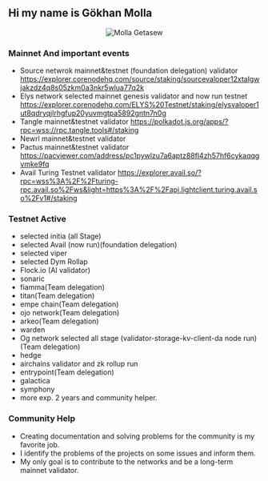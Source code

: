 ## Hi my name is Gökhan Molla 
<p align="center"> <img src="https://github-readme-stats.vercel.app/api?username=molla202&show_icons=true&theme=gotham" alt="Molla Getasew" />

### Mainnet And important events

- Source netwrok mainnet&testnet (foundation delegation) validator https://explorer.corenodehq.com/source/staking/sourcevaloper12xtalgwjakzdz4q8s05zkm0a3nkr5wlua77q2k
- Elys network selected mainnet genesis validator and now run testnet https://explorer.corenodehq.com/ELYS%20Testnet/staking/elysvaloper1ut8qdryqjlrhgfup20yuvmgtpa5892gntn7n0g
- Tangle mainnet&testnet validator https://polkadot.js.org/apps/?rpc=wss://rpc.tangle.tools#/staking
- Newrl mainnet&testnet validator
- Pactus mainnet&testnet validator https://pacviewer.com/address/pc1pywlzu7a6aptz88fl4zh57hf6cykaqqgvmke9fq
- Avail Turing Testnet validator https://explorer.avail.so/?rpc=wss%3A%2F%2Fturing-rpc.avail.so%2Fws&light=https%3A%2F%2Fapi.lightclient.turing.avail.so%2Fv1#/staking

### Testnet Active

- selected initia (all Stage)
- selected Avail (now run)(foundation delegation)
- selected viper
- selected Dym Rollap
- Flock.io (AI validator)
- sonaric
- fiamma(Team delegation)
- titan(Team delegation)
- empe chain(Team delegation)
- ojo network(Team delegation)
- arkeo(Team delegation)
- warden
- Og network selected all stage (validator-storage-kv-client-da node run)(Team delegation)
- hedge
- airchains validator and zk rollup run
- entrypoint(Team delegation)
- galactica
- symphony
- more exp. 2 years and community helper.

### Community Help

- Creating documentation and solving problems for the community is my favorite job.
- I identify the problems of the projects on some issues and inform them.
- My only goal is to contribute to the networks and be a long-term mainnet validator.
